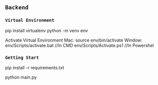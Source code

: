 ## `Backend`

### `Virtual Environment`

pip install virtualenv
python -m venv env

Activate Virtual Environment
Mac:
source env/bin/activate
Window:
env/Scripts/activate.bat //In CMD
env/Scripts/Activate.ps1 //In Powershel

### `Getting Start`

pip install -r requirements.txt

python main.py
